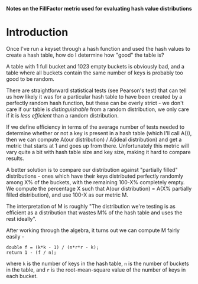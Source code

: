 **Notes on the FillFactor metric used for evaluating hash value distributions**

Introduction
============

Once I've run a keyset through a hash function and used the hash values to create a hash table, how do I determine how "good" the table is?

A table with 1 full bucket and 1023 empty buckets is obviously bad, and a table where all buckets contain the same number of keys is probably too good to be random.

There are straightforward statistical tests (see Pearson's test) that can tell us how likely it was for a particular hash table to have been created by a perfectly random hash function, but these can be overly strict - we don't care if our table is _distinguishable_ from a random distribution, we only care if it is _less efficient_ than a random distribution.

If we define efficiency in terms of the average number of tests needed to determine whether or not a key is present in a hash table (which I'll call A()), then we can compute A(our distribution) / A(ideal distribution) and get a metric that starts at 1 and goes up from there. Unfortunately this metric will vary quite a bit with hash table size and key size, making it hard to compare results.

A better solution is to compare our distribution against "partially filled" distributions - ones which have their keys distributed perfectly randomly among X% of the buckets, with the remaining 100-X% completely empty. We compute the percentage X such that A(our distribution) = A(X% partially filled distribution), and use 100-X as our metric M.

The interpretation of M is roughly "The distribution we're testing is as efficient as a distribution that wastes M% of the hash table and uses the rest ideally".

After working through the algebra, it turns out we can compute M fairly easily -

```
double f = (k*k - 1) / (n*r*r - k);
return 1 - (f / n);
```

where `k` is the number of keys in the hash table, `n` is the number of buckets in the table, and `r` is the root-mean-square value of the number of keys in each bucket.